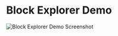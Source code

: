 # Block Explorer Demo

![Block Explorer Demo Screenshot](https://github.com/mattBlackDesign/block-explorer-demo/blob/master/screenshot.png "Screenshot of Block Explorer Demo")